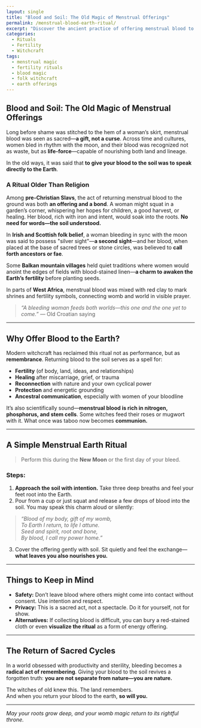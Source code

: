 ```yaml
---
layout: single
title: "Blood and Soil: The Old Magic of Menstrual Offerings"
permalink: /menstrual-blood-earth-ritual/
excerpt: "Discover the ancient practice of offering menstrual blood to the Earth. Rooted in fertility rites, moon cycles, and folk traditions, this ritual honors the sacred bond between womb and soil."
categories:
  - Rituals
  - Fertility
  - Witchcraft
tags:
  - menstrual magic
  - fertility rituals
  - blood magic
  - folk witchcraft
  - earth offerings
---
```


## Blood and Soil: The Old Magic of Menstrual Offerings

Long before shame was stitched to the hem of a woman’s skirt, menstrual blood was seen as sacred—**a gift, not a curse**. Across time and cultures, women bled in rhythm with the moon, and their blood was recognized not as waste, but as **life-force**—capable of nourishing both land and lineage.

In the old ways, it was said that **to give your blood to the soil was to speak directly to the Earth**.

### A Ritual Older Than Religion

Among **pre-Christian Slavs**, the act of returning menstrual blood to the ground was both **an offering and a bond**. A woman might squat in a garden’s corner, whispering her hopes for children, a good harvest, or healing. Her blood, rich with iron and intent, would soak into the roots. **No need for words—the soil understood.**

In **Irish and Scottish folk belief**, a woman bleeding in sync with the moon was said to possess "silver sight"—**a second sight**—and her blood, when placed at the base of sacred trees or stone circles, was believed to **call forth ancestors or fae**.

Some **Balkan mountain villages** held quiet traditions where women would anoint the edges of fields with blood-stained linen—**a charm to awaken the Earth’s fertility** before planting seeds.

In parts of **West Africa**, menstrual blood was mixed with red clay to mark shrines and fertility symbols, connecting womb and world in visible prayer.

> *“A bleeding woman feeds both worlds—this one and the one yet to come.”* — Old Croatian saying

---

## Why Offer Blood to the Earth?

Modern witchcraft has reclaimed this ritual not as performance, but as **remembrance**. Returning blood to the soil serves as a spell for:

- **Fertility** (of body, land, ideas, and relationships)  
- **Healing** after miscarriage, grief, or trauma  
- **Reconnection** with nature and your own cyclical power  
- **Protection** and energetic grounding  
- **Ancestral communication**, especially with women of your bloodline

It’s also scientifically sound—**menstrual blood is rich in nitrogen, phosphorus, and stem cells**. Some witches feed their roses or mugwort with it. What once was taboo now becomes **communion.**

---

## A Simple Menstrual Earth Ritual

> Perform this during the **New Moon** or the first day of your bleed.

### Steps:
1. **Approach the soil with intention.** Take three deep breaths and feel your feet root into the Earth.
2. Pour from a cup or just squat and release a few drops of blood into the soil. You may speak this charm aloud or silently:

> *“Blood of my body, gift of my womb,  
To Earth I return, to life I attune.  
Seed and spirit, root and bone,  
By blood, I call my power home.”*

3. Cover the offering gently with soil. Sit quietly and feel the exchange—**what leaves you also nourishes you.**

---

## Things to Keep in Mind

- **Safety:** Don’t leave blood where others might come into contact without consent. Use intention and respect.
- **Privacy:** This is a sacred act, not a spectacle. Do it for yourself, not for show.
- **Alternatives:** If collecting blood is difficult, you can bury a red-stained cloth or even **visualize the ritual** as a form of energy offering.

---

## The Return of Sacred Cycles

In a world obsessed with productivity and sterility, bleeding becomes a **radical act of remembering**. Giving your blood to the soil revives a forgotten truth: **you are not separate from nature—you are nature.**

The witches of old knew this. The land remembers.  
And when you return your blood to the earth, **so will you.**

---

*May your roots grow deep, and your womb magic return to its rightful throne.*

